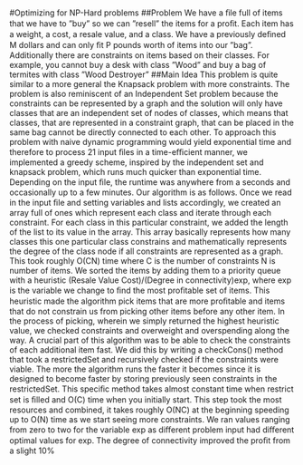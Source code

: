 #Optimizing for NP-Hard problems
##Problem
We have a ﬁle full of items that we have to ”buy” so we can ”resell” the items for a proﬁt. Each item has a weight, a cost, a resale value, and a class. We have a previously deﬁned M dollars and can only ﬁt P pounds worth of items into our ”bag”. Additionally there are constraints on items based on their classes. For example, you cannot buy a desk with class ”Wood” and buy a bag of termites with class ”Wood Destroyer”
##Main Idea
This problem is quite similar to a more general the Knapsack problem with more constraints. The problem is also reminiscent of an Independent Set problem because the constraints can be represented by a graph and the solution will only have classes that are an independent set of nodes of classes, which means that classes, that are represented in a constraint graph, that can be placed in the same bag cannot be directly connected to each other. To approach this problem with naive dynamic programming would yield exponential time and therefore to process 21 input ﬁles in a time-eﬃcient manner, we implemented a greedy scheme, inspired by the independent set and knapsack problem, which runs much quicker than exponential time. Depending on the input ﬁle, the runtime was anywhere from a seconds and occasionally up to a few minutes. Our algorithm is as follows. Once we read in the input ﬁle and setting variables and lists accordingly, we created an array full of ones which represent each class and iterate through each constraint. For each class in this particular constraint, we added the length of the list to its value in the array. This array basically represents how many classes this one particular class constrains and mathematically represents the degree of the class node if all constraints are represented as a graph. This took roughly O(CN) time where C is the number of constraints N is number of items. We sorted the items by adding them to a priority queue with a heuristic (Resale Value Cost)/(Degree in connectivity)exp, where exp is the variable we change to ﬁnd the most proﬁtable set of items. This heuristic made the algorithm pick items that are more proﬁtable and items that do not constrain us from picking other items before any other item. In the process of picking, wherein we simply returned the highest heuristic value, we checked constraints and overweight and overspending along the way. A crucial part of this algorithm was to be able to check the constraints of each additional item fast. We did this by writing a checkCons() method that took a restrictedSet and recursively checked if the constraints were viable. The more the algorithm runs the faster it becomes since it is designed to become faster by storing previously seen constraints in the restrictedSet. This speciﬁc method takes almost constant time when restrict set is ﬁlled and O(C) time when you initially start. This step took the most resources and combined, it takes roughly O(NC) at the beginning speeding up to O(N) time as we start seeing more constraints. We ran values ranging from zero to two for the variable exp as diﬀerent problem input had diﬀerent optimal values for exp. The degree of connectivity improved the proﬁt from a slight 10%

